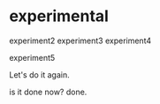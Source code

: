 # experimental

experiment2
experiment3
experiment4

experiment5

Let's do it again.

is it done now?
done.